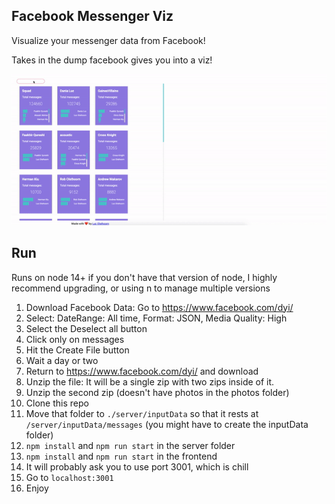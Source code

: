 ## Facebook Messenger Viz

Visualize your messenger data from Facebook!

Takes in the dump facebook gives you into a viz!

![example.gif](examples/example.gif)

## Run

Runs on node 14+ if you don't have that version of node, I highly recommend upgrading, or using n to manage multiple versions

1. Download Facebook Data: Go to https://www.facebook.com/dyi/
2. Select: DateRange: All time, Format: JSON, Media Quality: High
3. Select the Deselect all button
4. Click only on messages
5. Hit the Create File button
6. Wait a day or two
7. Return to https://www.facebook.com/dyi/ and download
8. Unzip the file: It will be a single zip with two zips inside of it.
9. Unzip the second zip (doesn't have photos in the photos folder)
10. Clone this repo
11. Move that folder to `./server/inputData` so that it rests at `/server/inputData/messages` (you might have to create the inputData folder)
12. `npm install` and `npm run start` in the server folder
13. `npm install` and `npm run start` in the frontend
14. It will probably ask you to use port 3001, which is chill
15. Go to `localhost:3001`
16. Enjoy
